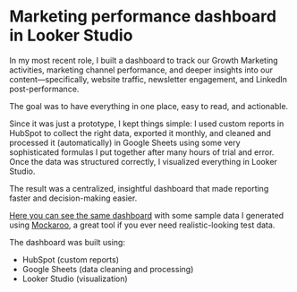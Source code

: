 # Marketing performance dashboard in Looker Studio
In my most recent role, I built a dashboard to track our Growth Marketing activities, marketing channel performance, and deeper insights into our content—specifically, website traffic, newsletter engagement, and LinkedIn post-performance.

The goal was to have everything in one place, easy to read, and actionable.

Since it was just a prototype, I kept things simple: I used custom reports in HubSpot to collect the right data, exported it monthly, and cleaned and processed it (automatically) in Google Sheets using some very sophisticated formulas I put together after many hours of trial and error. Once the data was structured correctly, I visualized everything in Looker Studio.

The result was a centralized, insightful dashboard that made reporting faster and decision-making easier.

[Here you can see the same dashboard](https://lookerstudio.google.com/reporting/cef3380d-110e-46f9-85bc-90779c22be84) with some sample data I generated using [Mockaroo](https://www.mockaroo.com/), a great tool if you ever need realistic-looking test data.

The dashboard was built using:
- HubSpot (custom reports)
- Google Sheets (data cleaning and processing)
- Looker Studio (visualization)
